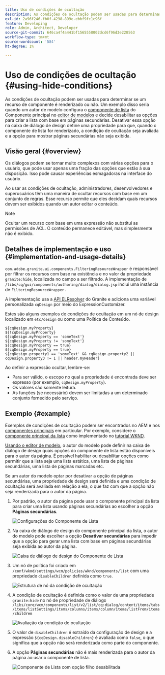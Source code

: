 ```yaml
---
title: Uso de condições de ocultação
description: As condições de ocultação podem ser usadas para determinar se um recurso de componente é renderizado ou não.
exl-id: 2a96f246-fb0f-4298-899e-ebbf9fc1c96f
feature: Developing
role: Admin, Architect, Developer
source-git-commit: 646ca4f4a441bf1565558002dcd6f96d3e228563
workflow-type: tm+mt
source-wordcount: '584'
ht-degree: 1%

---
```


# Uso de condições de ocultação {#using-hide-conditions}

As condições de ocultação podem ser usadas para determinar se um recurso de componente é renderizado ou não. Um exemplo disso seria quando um autor de modelo configura o [componente de lista](https://experienceleague.adobe.com/docs/experience-manager-core-components/using/components/list.html) do Componente principal no [editor de modelos](/help/sites-cloud/authoring/sites-console/templates.md) e decide desabilitar as opções para criar a lista com base em páginas secundárias. Desativar essa opção na caixa de diálogo de design define uma propriedade para que, quando o componente de lista for renderizado, a condição de ocultação seja avaliada e a opção para mostrar páginas secundárias não seja exibida.

## Visão geral {#overview}

Os diálogos podem se tornar muito complexos com várias opções para o usuário, que pode usar apenas uma fração das opções que estão à sua disposição. Isso pode causar experiências esmagadoras na interface do usuário.

Ao usar as condições de ocultação, administradores, desenvolvedores e superusuários têm uma maneira de ocultar recursos com base em um conjunto de regras. Esse recurso permite que eles decidam quais recursos devem ser exibidos quando um autor editar o conteúdo.

>[!NOTE]
>
>Ocultar um recurso com base em uma expressão não substitui as permissões de ACL. O conteúdo permanece editável, mas simplesmente não é exibido.

## Detalhes de implementação e uso {#implementation-and-usage-details}

`com.adobe.granite.ui.components.FilteringResourceWrapper` é responsável por filtrar os recursos com base na existência e no valor da propriedade `granite:hide`, localizada no campo a ser filtrado. A implementação de `/libs/cq/gui/components/authoring/dialog/dialog.jsp` inclui uma instância de `FilteringResourceWrapper.`

A implementação usa a [API ELResolver](https://helpx.adobe.com/experience-manager/6-5/sites/developing/using/reference-materials/granite-ui/api/jcr_root/libs/granite/ui/docs/server/el.html) do Granite e adiciona uma variável personalizada `cqDesign` por meio do ExpressionCustomizer.

Estes são alguns exemplos de condições de ocultação em um nó de design localizado em `etc/design` ou como uma Política de Conteúdo.

```
${cqDesign.myProperty}
${!cqDesign.myProperty}
${cqDesign.myProperty == 'someText'}
${cqDesign.myProperty != 'someText'}
${cqDesign.myProperty == true}
${cqDesign.myProperty == true}
${cqDesign.property1 == 'someText' && cqDesign.property2 || cqDesign.property3 != 1 || header.myHeader}
```

Ao definir a expressão ocultar, lembre-se:

* Para ser válido, o escopo no qual a propriedade é encontrada deve ser expresso (por exemplo, `cqDesign.myProperty`).
* Os valores são somente leitura.
* As funções (se necessário) devem ser limitadas a um determinado conjunto fornecido pelo serviço.

## Exemplo {#example}

Exemplos de condições de ocultação podem ser encontrados no AEM e nos [componentes principais](https://experienceleague.adobe.com/docs/experience-manager-core-components/using/introduction.html?lang=pt-BR) em particular. Por exemplo, considere o [componente principal da lista](https://experienceleague.adobe.com/docs/experience-manager-core-components/using/components/list.html) como implementado no [tutorial WKND](/help/implementing/developing/introduction/develop-wknd-tutorial.md).

[Usando o editor de modelo](/help/sites-cloud/authoring/sites-console/templates.md), o autor do modelo pode definir na caixa de diálogo de design quais opções do componente de lista estão disponíveis para o autor da página. É possível habilitar ou desabilitar opções como permitir que a lista seja uma lista estática, uma lista de páginas secundárias, uma lista de páginas marcadas etc.

Se um autor do modelo optar por desativar a opção de páginas secundárias, uma propriedade de design será definida e uma condição de ocultação será avaliada em relação a ela, o que faz com que a opção não seja renderizada para o autor da página.

1. Por padrão, o autor da página pode usar o componente principal da lista para criar uma lista usando páginas secundárias ao escolher a opção **Páginas secundárias**.

   ![Configurações do Componente de Lista](assets/hide-conditions-list-settings.png)

1. Na caixa de diálogo de design do componente principal da lista, o autor do modelo pode escolher a opção **Desativar secundárias** para impedir que a opção para gerar uma lista com base em páginas secundárias seja exibida ao autor da página.

   ![Caixa de diálogo de design do Componente de Lista](assets/hide-conditions-list-design.png)

1. Um nó de política foi criado em `/conf/wknd/settings/wcm/policies/wknd/components/list` com uma propriedade `disableChildren` definida como `true`.

   ![Estrutura de nó da condição de ocultação](assets/hide-conditions-node-structure.png)

1. A condição de ocultação é definida como o valor de uma propriedade `granite:hide` no nó de propriedade de diálogo `/libs/core/wcm/components/list/v2/list/cq:dialog/content/items/tabs/items/listSettings/items/columns/items/column/items/listFrom/items/children`

   ![Avaliação da condição de ocultação](assets/hide-conditions-evaluation.png)

1. O valor de `disableChildren` é extraído da configuração de design e a expressão `${cqDesign.disableChildren}` é avaliada como `false`, o que significa que a opção não será renderizada como parte do componente.

1. A opção **Páginas secundárias** não é mais renderizada para o autor da página ao usar o componente de lista.

   ![Componente de Lista com opção filho desabilitada](assets/hide-conditions-child-disabled.png)

